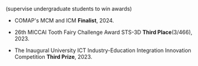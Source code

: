 (supervise undergraduate students to win awards)
- COMAP's MCM and ICM  <strong>Finalist</strong>, 2024.

- 26th MICCAI Tooth Fairy Challenge Award  STS-3D <strong>Third Place</strong>(3/466),  2023.

- The Inaugural University ICT Industry-Education Integration Innovation Competition <strong>Third Prize</strong>, 2023.

